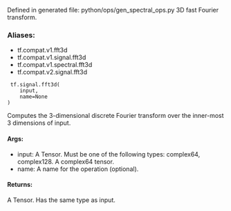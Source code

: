 Defined in generated file: python/ops/gen_spectral_ops.py
3D fast Fourier transform.
### Aliases:
- tf.compat.v1.fft3d
- tf.compat.v1.signal.fft3d
- tf.compat.v1.spectral.fft3d
- tf.compat.v2.signal.fft3d

```
 tf.signal.fft3d(
    input,
    name=None
)
```
Computes the 3-dimensional discrete Fourier transform over the inner-most 3 dimensions of input.
#### Args:
- input: A Tensor. Must be one of the following types: complex64, complex128. A complex64 tensor.
- name: A name for the operation (optional).
#### Returns:
A Tensor. Has the same type as input.
